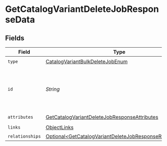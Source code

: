 # GetCatalogVariantDeleteJobResponseData


## Fields

| Field                                                                                                                                    | Type                                                                                                                                     | Required                                                                                                                                 | Description                                                                                                                              |
| ---------------------------------------------------------------------------------------------------------------------------------------- | ---------------------------------------------------------------------------------------------------------------------------------------- | ---------------------------------------------------------------------------------------------------------------------------------------- | ---------------------------------------------------------------------------------------------------------------------------------------- |
| `type`                                                                                                                                   | [CatalogVariantBulkDeleteJobEnum](../../models/components/CatalogVariantBulkDeleteJobEnum.md)                                            | :heavy_check_mark:                                                                                                                       | N/A                                                                                                                                      |
| `id`                                                                                                                                     | *String*                                                                                                                                 | :heavy_check_mark:                                                                                                                       | Unique identifier for retrieving the job. Generated by Klaviyo.                                                                          |
| `attributes`                                                                                                                             | [GetCatalogVariantDeleteJobResponseAttributes](../../models/components/GetCatalogVariantDeleteJobResponseAttributes.md)                  | :heavy_check_mark:                                                                                                                       | N/A                                                                                                                                      |
| `links`                                                                                                                                  | [ObjectLinks](../../models/components/ObjectLinks.md)                                                                                    | :heavy_check_mark:                                                                                                                       | N/A                                                                                                                                      |
| `relationships`                                                                                                                          | [Optional\<GetCatalogVariantDeleteJobResponseRelationships>](../../models/components/GetCatalogVariantDeleteJobResponseRelationships.md) | :heavy_minus_sign:                                                                                                                       | N/A                                                                                                                                      |
